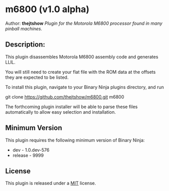 # m6800 (v1.0 alpha)
Author: **thejtshow**
_Plugin for the Motorola M6800 processor found in many pinball machines._
## Description:
This plugin disassembles Motorola M6800 assembly code and generates LLIL.

You will still need to create your flat file with the ROM data at the offsets they are expected to be listed.

To install this plugin, navigate to your Binary Ninja plugins directory, and run

git clone https://github.com/thejtshow/m6800.git m6800



The forthcoming plugin installer will be able to parse these files automatically to allow easy selection and installation.
## Minimum Version

This plugin requires the following minimum version of Binary Ninja:

 * dev - 1.0.dev-576
 * release - 9999



## License
This plugin is released under a [MIT](LICENSE) license.

